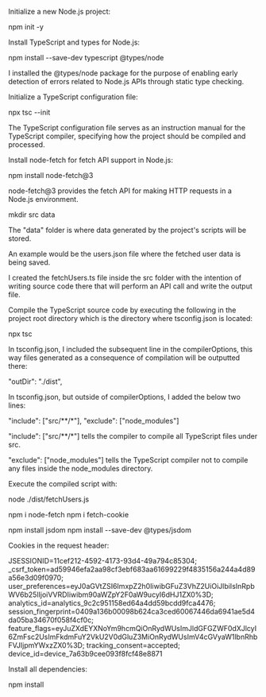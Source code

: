 Initialize a new Node.js project:

npm init -y


Install TypeScript and types for Node.js:

npm install --save-dev typescript @types/node

I installed the @types/node package for the purpose
of enabling early detection of errors related to
Node.js APIs through static type checking.


Initialize a TypeScript configuration file:

npx tsc --init


The TypeScript configuration file serves as an instruction
manual for the TypeScript compiler, specifying how the
project should be compiled and processed.


Install node-fetch for fetch API support in Node.js:

npm install node-fetch@3


node-fetch@3 provides the fetch API for making HTTP
requests in a Node.js environment.


mkdir src data

The "data" folder is where data generated by the project's
scripts will be stored.

An example would be the users.json file where the fetched
user data is being saved.


I created the fetchUsers.ts file inside the src folder
with the intention of writing source code there that
will perform an API call and write the output file.

Compile the TypeScript source code by executing the
following in the project root directory which is the
directory where tsconfig.json is located:

npx tsc

In tsconfig.json, I included the subsequent line in
the compilerOptions, this way files generated as a
consequence of compilation will be outputted there:

"outDir": "./dist",


In tsconfig.json, but outside of compilerOptions,
I added the below two lines:

"include": ["src/**/*"],
"exclude": ["node_modules"]


"include": ["src/**/*"] tells the compiler to compile
all TypeScript files under src.

"exclude": ["node_modules"] tells the TypeScript compiler
not to compile any files inside the node_modules directory.


Execute the compiled script with:

node ./dist/fetchUsers.js


npm i node-fetch
npm i fetch-cookie

npm install jsdom
npm install --save-dev @types/jsdom

Cookies in the request header:

JSESSIONID=11cef212-4592-4173-93d4-49a794c85304; _csrf_token=ad59946efa2aa98cf3ebf683aa61699229f4835156a244a4d89a56e3d09f0970; user_preferences=eyJ0aGVtZSI6ImxpZ2h0IiwibGFuZ3VhZ2UiOiJlbiIsInRpbWV6b25lIjoiVVRDIiwibm90aWZpY2F0aW9ucyI6dHJ1ZX0%3D; analytics_id=analytics_9c2c951158ed64a4dd59bcdd9fca4476; session_fingerprint=0409a136b00098b624ca3ced60067446da6941ae5d4da05ba34670f058f4cf0c; feature_flags=eyJuZXdEYXNoYm9hcmQiOnRydWUsImJldGFGZWF0dXJlcyI6ZmFsc2UsImFkdmFuY2VkU2V0dGluZ3MiOnRydWUsImV4cGVyaW1lbnRhbFVJIjpmYWxzZX0%3D; tracking_consent=accepted; device_id=device_7a63b9cee093f8fcf48e8871


Install all dependencies:

npm install